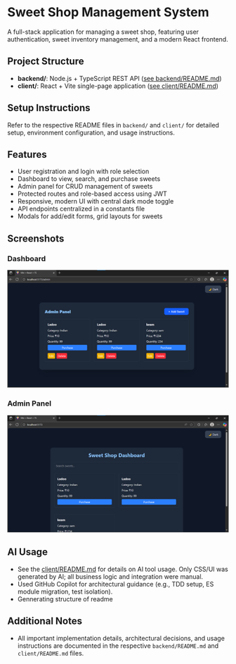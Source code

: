 
# Sweet Shop Management System

A full-stack application for managing a sweet shop, featuring user authentication, sweet inventory management, and a modern React frontend.

## Project Structure
- **backend/**: Node.js + TypeScript REST API ([see backend/README.md](./backend/README.md))
- **client/**: React + Vite single-page application ([see client/README.md](./client/README.md))

## Setup Instructions
Refer to the respective README files in `backend/` and `client/` for detailed setup, environment configuration, and usage instructions.

## Features
- User registration and login with role selection
- Dashboard to view, search, and purchase sweets
- Admin panel for CRUD management of sweets
- Protected routes and role-based access using JWT
- Responsive, modern UI with central dark mode toggle
- API endpoints centralized in a constants file
- Modals for add/edit forms, grid layouts for sweets


## Screenshots

### Dashboard
![Dashboard](./ss/image.png)

### Admin Panel
![Admin Panel](./ss/ss1.png)

## AI Usage
- See the [client/README.md](./client/README.md) for details on AI tool usage. Only CSS/UI was generated by AI; all business logic and integration were manual.
- Used GitHub Copilot for architectural guidance (e.g., TDD setup, ES module migration, test isolation).
- Gennerating structure of readme


## Additional Notes
- All important implementation details, architectural decisions, and usage instructions are documented in the respective `backend/README.md` and `client/README.md` files.

